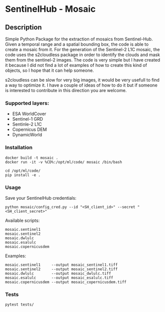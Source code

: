 # SentinelHub - Mosaic

## Description

Simple Python Package for the extraction of mosaics from Sentinel-Hub.
Given a temporal range and a spatial bounding box, the code is able to create a mosaic from it.
For the generation of the Sentinel-2 L1C mosaic, the code uses the s2cloudless package in order to identify the clouds and mask them from the sentinel-2 images. The code is very simple but I have created it because I did not find a lot of examples of how to create this kind of objects, so I hope that it can help someone. 

s2cloudless can be slow for very big images, it would be very usefull to find a way to optimize it. I have a couple of ideas of how to do it but if someone is interested to contribute in this direction you are welcome.

### Supported layers: 

- ESA WorldCover
- Sentinel-1 GRD
- Sentinle-2 L1C
- Copernicus DEM
- DynamicWorld 

### Installation

```
docker build -t mosaic .
docker run -it -v %CD%:/opt/ml/code/ mosaic /bin/bash
```

```
cd /opt/ml/code/
pip install -e .
```

### Usage

Save your SentinelHub credentials:
```
python mosaic/config_cred.py --id "<SH_client_id>" --secret "<SH_client_secret>"
```

Available scripts:
```
mosaic.sentinel1
mosaic.sentinel2
mosaic.dwlulc
mosaic.esalulc
mosaic.copernicusdem
```

Examples:
```
mosaic.sentinel1     --output mosaic_sentinel1.tiff
mosaic.sentinel2     --output mosaic_sentinel2.tiff
mosaic.dwlulc        --output mosaic_dwlulc.tiff
mosaic.esalulc       --output mosaic_esalulc.tiff
mosaic.copernicusdem --output mosaic_copernicusdem.tiff
```

### Tests
```
pytest tests/
```